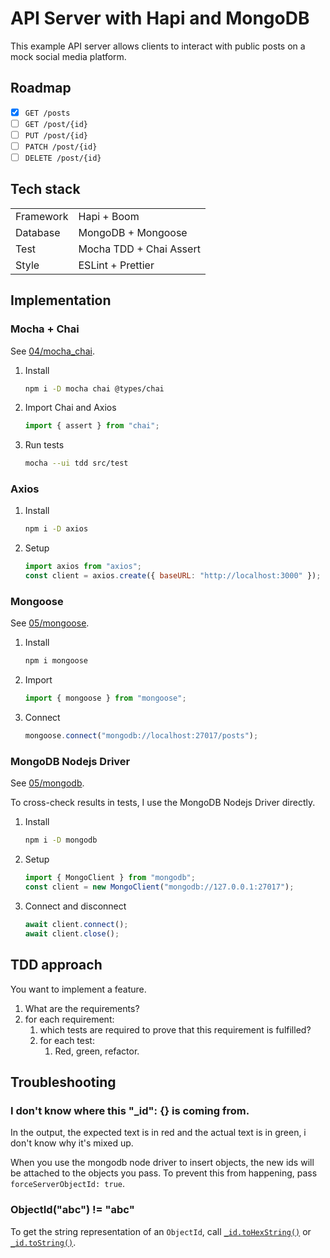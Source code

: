# API Server with Hapi and MongoDB

This example API server allows clients to interact with public posts on a mock social media platform.

## Roadmap

- [x] `GET /posts`
- [ ] `GET /post/{id}`
- [ ] `PUT /post/{id}`
- [ ] `PATCH /post/{id}`
- [ ] `DELETE /post/{id}`

## Tech stack

|           |                         |
| --------- | ----------------------- |
| Framework | Hapi + Boom             |
| Database  | MongoDB + Mongoose      |
| Test      | Mocha TDD + Chai Assert |
| Style     | ESLint + Prettier       |

## Implementation

### Mocha + Chai

See [04/mocha_chai](../../04/mocha_chai).

1. Install

   ```sh
   npm i -D mocha chai @types/chai
   ```

1. Import Chai and Axios

   ```js
   import { assert } from "chai";
   ```

1. Run tests

   ```sh
   mocha --ui tdd src/test
   ```

### Axios

1. Install

   ```sh
   npm i -D axios
   ```

1. Setup

   ```js
   import axios from "axios";
   const client = axios.create({ baseURL: "http://localhost:3000" });
   ```

### Mongoose

See [05/mongoose](../../05/mongoose).

1. Install

   ```sh
   npm i mongoose
   ```

2. Import

   ```js
   import { mongoose } from "mongoose";
   ```

3. Connect

   ```js
   mongoose.connect("mongodb://localhost:27017/posts");
   ```

### MongoDB Nodejs Driver

See [05/mongodb](../../05/mongodb/).

To cross-check results in tests, I use the MongoDB Nodejs Driver directly.

1. Install

   ```sh
   npm i -D mongodb
   ```

2. Setup

   ```js
   import { MongoClient } from "mongodb";
   const client = new MongoClient("mongodb://127.0.0.1:27017");
   ```

3. Connect and disconnect
   ```js
   await client.connect();
   await client.close();
   ```

## TDD approach

You want to implement a feature.

1. What are the requirements?
1. for each requirement:
   1. which tests are required to prove that this requirement is fulfilled?
   1. for each test:
      1. Red, green, refactor.

## Troubleshooting

### I don't know where this "\_id": {} is coming from.

In the output, the expected text is in red and the actual text is in green, i don't know why it's mixed up.

When you use the mongodb node driver to insert objects, the new ids will be attached to the objects you pass. To prevent this from happening, pass `forceServerObjectId: true`.

### ObjectId("abc") != "abc"

To get the string representation of an `ObjectId`, call [`_id.toHexString()`](https://mongodb.github.io/node-mongodb-native/5.3/classes/BSON.ObjectId.html#toHexString) or [`_id.toString()`](https://mongodb.github.io/node-mongodb-native/5.3/classes/BSON.ObjectId.html#toString).
